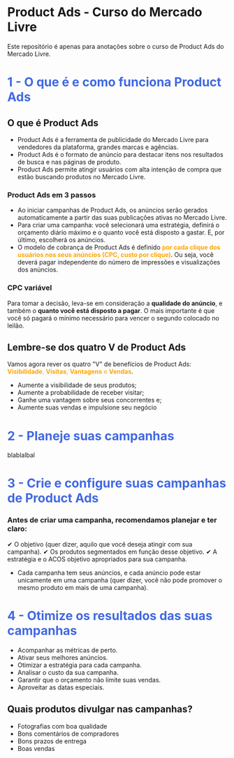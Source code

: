 # Product Ads - Curso do Mercado Livre

Este repositório é apenas para anotações sobre o curso de Product Ads do Mercado Livre.

# <span style="color:#4169e1">**1 - O que é e como funciona Product Ads**</span>

## O que é Product Ads

* Product Ads é a ferramenta de publicidade do Mercado Livre para vendedores da plataforma, grandes marcas e agências.
* Product Ads é o formato de anúncio para destacar itens nos resultados de busca e nas páginas de produto.
* Product Ads permite atingir usuários com alta intenção de compra que estão buscando produtos no Mercado Livre.

### **Product Ads em 3 passos**

* Ao iniciar campanhas de Product Ads, os anúncios serão gerados automaticamente a partir das suas publicações ativas no Mercado Livre.
* Para criar uma campanha: você selecionará uma estratégia, definirá o orçamento diário máximo e o quanto você está disposto a gastar. E, por último, escolherá os anúncios.
* O modelo de cobrança de Product Ads é definido <span style="color:orange">**por cada clique dos usuários nos seus anúncios (CPC, custo por clique)**</span>. Ou seja, você deverá pagar independente do número de impressões e visualizações dos anúncios.

### **CPC variável**

Para tomar a decisão, leva-se em consideração a **qualidade do anúncio**, e também o **quanto você está disposto a pagar**. O mais importante é que você só pagará o mínimo necessário para vencer o segundo colocado no leilão.
## Lembre-se dos quatro V de Product Ads

Vamos agora rever os quatro "V" de benefícios de Product Ads: <span style="color:orange">**Visibilidade**, **Visitas**, **Vantagens** e **Vendas**</span>.

* Aumente a visibilidade de seus produtos;
* Aumente a probabilidade de receber visitar;
* Ganhe uma vantagem sobre seus concorrentes e;
* Aumente suas vendas e impulsione seu negócio

# <span style="color:#4169e1">**2 - Planeje suas campanhas**</span>

blablalbal

# <span style="color:#4169e1">**3 - Crie e configure suas campanhas de Product Ads**</span>

### Antes de criar uma campanha, recomendamos planejar e ter claro:

✔ O objetivo (quer dizer, aquilo que você deseja atingir com sua campanha).
✔ Os produtos segmentados em função desse objetivo.
✔ A estratégia e o ACOS objetivo apropriados para sua campanha.

* Cada campanha tem seus anúncios, e cada anúncio pode estar unicamente em uma campanha (quer dizer, você não pode promover o mesmo produto em mais de uma campanha).

# <span style="color:#4169e1">**4 - Otimize os resultados das suas campanhas**</span>

* Acompanhar as métricas de perto.
* Ativar seus melhores anúncios.
* Otimizar a estratégia para cada campanha.
* Analisar o custo da sua campanha.
* Garantir que o orçamento não limite suas vendas.
* Aproveitar as datas especiais.

## Quais produtos divulgar nas campanhas?

* Fotografias com boa qualidade
* Bons comentários de compradores
* Bons prazos de entrega
* Boas vendas